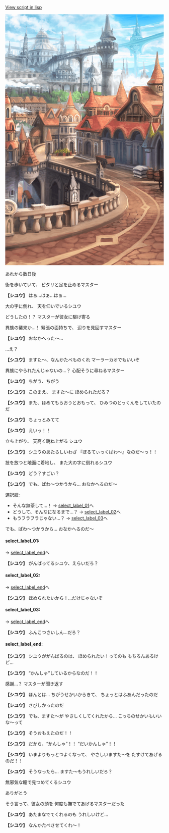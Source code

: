 [View script in lisp](../scripts/20192204.txt)

![town.png](../images/backgrounds/town.png)

あれから数日後

街を歩いていて、
ピタリと足を止めるマスター

**【シユウ】**
はぁ…はぁ…はぁ…

大の字に倒れ、
天を仰いでいるシユウ

どうしたの！？
マスターが彼女に駆け寄る

異族の襲来か…！
緊張の面持ちで、
辺りを見回すマスター

**【シユウ】**
おなかへった～…

…え？

**【シユウ】**
ますた～、なんかたべものくれ
マーラーカオでもいいぞ

異族にやられたんじゃないの…？
心配そうに尋ねるマスター

**【シユウ】**
ちがう、ちがう

**【シユウ】**
このまえ、
ますた～に
ほめられただろ？

**【シユウ】**
また、ほめてもらおうとおもって、
ひみつのとっくんをしていたのだ

**【シユウ】**
ちょっとみてて

**【シユウ】**
えいっ！！

立ち上がり、
天高く跳ね上がる
シユウ

**【シユウ】**
シユウのあたらしいわざ
『ぼるてぃっくぱわ～』なのだ～っ！！

技を放つと地面に着地し、
また大の字に倒れるシユウ

**【シユウ】**
どう？すごい？

**【シユウ】**
でも、ぱわ～つかうから…
おなかへるのだ～

選択肢:
- そんな無茶して…！ → [select_label_01](#select_label_01)へ
- どうして、そんなになるまで…？ → [select_label_02](#select_label_02)へ
- もうフラフラじゃない…？ → [select_label_03](#select_label_03)へ

でも、ぱわ～つかうから…
おなかへるのだ～

#### select_label_01:
 → [select_label_end](#select_label_end)へ

**【シユウ】**
がんばってるシユウ、えらいだろ？

#### select_label_02:
 → [select_label_end](#select_label_end)へ

**【シユウ】**
ほめられたいから！…だけじゃないぞ

#### select_label_03:
 → [select_label_end](#select_label_end)へ

**【シユウ】**
ふんこつさいしん…だろ？

#### select_label_end:

**【シユウ】**
シユウががんばるのは、
ほめられたい！ってのも
もちろんあるけど…

**【シユウ】**
“かんしゃ”しているからなのだ！！

感謝…？
マスターが聞き返す

**【シユウ】**
ほんとは…
ちがうせかいからきて、
ちょっとはふあんだったのだ

**【シユウ】**
さびしかったのだ

**【シユウ】**
でも、ますた～が
やさしくしてくれたから…
こっちのせかいもいいな～って

**【シユウ】**
そうおもえたのだ！！

**【シユウ】**
だから、“かんしゃ”！！
“だいかんしゃ”！！

**【シユウ】**
いまよりもっとつよくなって、
やさしいますた～を
たすけてあげるのだ！！

**【シユウ】**
そうなったら…
ますた～もうれしいだろ？

無邪気な瞳で見つめてくるシユウ

ありがとう

そう言って、彼女の頭を
何度も撫でてあげるマスターだった

**【シユウ】**
あたまなでてくれるのも
うれしいけど…

**【シユウ】**
なんかたべさせてくれ～！
